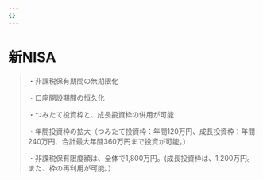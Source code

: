 ```yaml
---
{}
---
```

# 新NISA

> ・非課税保有期間の無期限化
> 
> ・口座開設期間の恒久化
> 
> ・つみたて投資枠と、成長投資枠の併用が可能
> 
> ・年間投資枠の拡大（つみたて投資枠：年間120万円、成長投資枠：年間240万円、合計最大年間360万円まで投資が可能。）
> 
> ・非課税保有限度額は、全体で1,800万円。(成長投資枠は、1,200万円。また、枠の再利用が可能。）